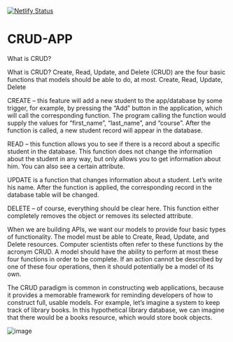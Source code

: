 [![Netlify Status](https://api.netlify.com/api/v1/badges/08dfcb86-9bef-46c8-ae89-b781f990d07f/deploy-status)](https://app.netlify.com/sites/cruda/deploys)
# CRUD-APP

What is CRUD?

What is CRUD?
Create, Read, Update, and Delete (CRUD) are the four basic functions that models should be able to do, at most.
Create, Read, Update, Delete

CREATE – this feature will add a new student to the app/database by some trigger, for example, by pressing the “Add” button in the application, which will call the corresponding function. The program calling the function would supply the values ​​for “first_name”, “last_name”, and “course”. After the function is called, a new student record will appear in the database.

READ – this function allows you to see if there is a record about a specific student in the database. This function does not change the information about the student in any way, but only allows you to get information about him. You can also see a certain attribute.

UPDATE is a function that changes information about a student. Let’s write his name. After the function is applied, the corresponding record in the database table will be changed.

DELETE – of course, everything should be clear here. This function either completely removes the object or removes its selected attribute.

When we are building APIs, we want our models to provide four basic types of functionality. The model must be able to Create, Read, Update, and Delete resources. Computer scientists often refer to these functions by the acronym CRUD. A model should have the ability to perform at most these four functions in order to be complete. If an action cannot be described by one of these four operations, then it should potentially be a model of its own.

The CRUD paradigm is common in constructing web applications, because it provides a memorable framework for reminding developers of how to construct full, usable models. For example, let’s imagine a system to keep track of library books. In this hypothetical library database, we can imagine that there would be a books resource, which would store book objects.

![image](https://user-images.githubusercontent.com/60316890/172036548-516d1205-8e49-42c0-ab80-f03f4c660df0.png)
